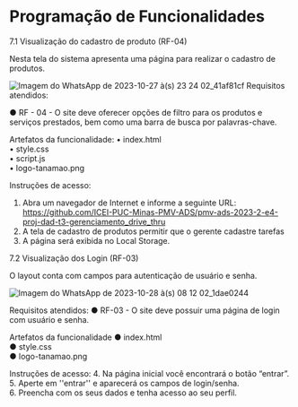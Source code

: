 # Programação de Funcionalidades

7.1 Visualização do cadastro de produto (RF-04)

Nesta tela do sistema apresenta uma página para realizar o cadastro de produtos. 

![Imagem do WhatsApp de 2023-10-27 à(s) 23 24 02_41af81cf](https://github.com/ICEI-PUC-Minas-PMV-ADS/pmv-ads-2023-2-e4-proj-dad-t3-gerenciamento_drive_thru/assets/102244252/cc2bd903-6ad9-40b3-a412-526517eab5ef)
Requisitos atendidos: 

● RF - 04 - O site deve oferecer opções de filtro para os produtos e serviços prestados, bem como uma barra de busca por palavras-chave.  

Artefatos da funcionalidade: 
• index.html  
• style.css  
• script.js  
• logo-tanamao.png 

Instruções de acesso:  
1. Abra um navegador de Internet e informe a seguinte URL: https://github.com/ICEI-PUC-Minas-PMV-ADS/pmv-ads-2023-2-e4-proj-dad-t3-gerenciamento_drive_thru  
2. A tela de cadastro de produtos permitir que o gerente cadastre tarefas 
3. A página será exibida no Local Storage.

7.2 Visualização dos Login (RF-03) 

O layout conta com campos para autenticação de usuário e senha. 

![Imagem do WhatsApp de 2023-10-28 à(s) 08 12 02_1dae0244](https://github.com/ICEI-PUC-Minas-PMV-ADS/pmv-ads-2023-2-e4-proj-dad-t3-gerenciamento_drive_thru/assets/102244252/8f6c2fd5-c678-409d-bedb-9ff76c3dd4aa)

Requisitos atendidos: 
 ● RF-03 - O site deve possuir uma página de login com usuário e senha.
 
Artefatos da funcionalidade
● index.html  
● style.css  
● logo-tanamao.png  

Instruções de acesso: 
4. Na página inicial você encontrará o botão “entrar”. 
5. Aperte em ''entrar'' e aparecerá os campos de login/senha.  
6. Preencha com os seus dados e tenha acesso ao seu perfil. 

 



